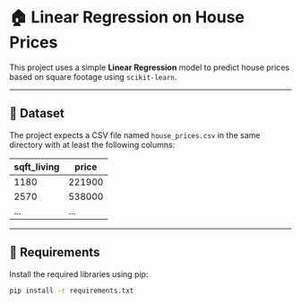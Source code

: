 # 🏠 Linear Regression on House Prices

This project uses a simple **Linear Regression** model to predict house prices based on square footage using `scikit-learn`.

---

## 📂 Dataset

The project expects a CSV file named `house_prices.csv` in the same directory with at least the following columns:

| sqft_living | price   |
|-------------|---------|
| 1180        | 221900  |
| 2570        | 538000  |
| ...         | ...     |

---

## 🔧 Requirements

Install the required libraries using pip:

```bash
pip install -r requirements.txt
